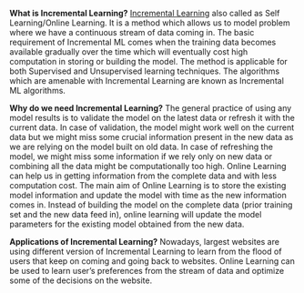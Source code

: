 **What is Incremental Learning?**
[Incremental Learning](https://en.wikipedia.org/wiki/Incremental_learning) also called as Self Learning/Online Learning. It is a method which allows us to model problem where we have a continuous stream of data coming in. The basic requirement of Incremental ML comes when the training data becomes available gradually over the time which will eventually cost high computation in storing or building the model. The method is applicable for both Supervised and Unsupervised learning techniques. The algorithms which are amenable with Incremental Learning are known as Incremental ML algorithms.

**Why do we need Incremental Learning?**
The general practice of using any model results is to validate the model on the latest data or refresh it with the current data. In case of validation, the model might work well on the current data but we might miss some crucial information present in the new data as we are relying on the model built on old data. In case of refreshing the model, we might miss some information if we rely only on new data or combining all the data might be computationally too high. Online Learning can help us in getting information from the complete data and with less computation cost. The main aim of Online Learning is to store the existing model information and update the model with time as the new information comes in. Instead of building the model on the complete data (prior training set and the new data feed in), online learning will update the model parameters for the existing model obtained from the new data.

**Applications of Incremental Learning?**
Nowadays, largest websites are using different version of Incremental Learning to learn from the flood of users that keep on coming and going back to websites. Online Learning can be used to learn user’s preferences from the stream of data and optimize some of the decisions on the website. 
